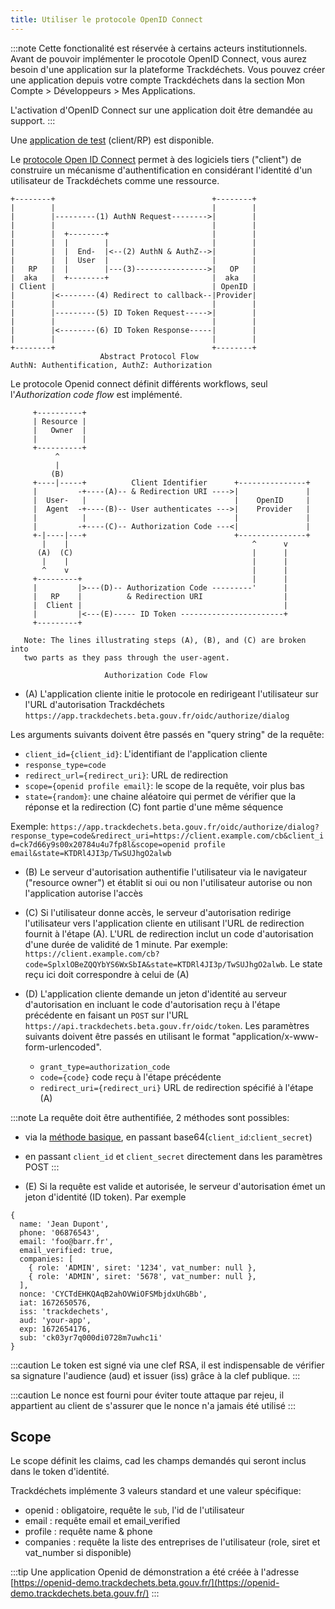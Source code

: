 ```yaml
---
title: Utiliser le protocole OpenID Connect
---
```


:::note
Cette fonctionalité est réservée à certains acteurs institutionnels.
Avant de pouvoir implémenter le procotole OpenID Connect, vous aurez besoin d'une application sur la plateforme Trackdéchets. Vous pouvez créer une application depuis votre compte Trackdéchets dans la section Mon Compte > Développeurs > Mes Applications.

L'activation d'OpenID Connect sur une application doit être demandée au support.
:::

Une [application de test](https://github.com/MTES-MCT/trackdechets-openidconnect-demo) (client/RP) est disponible.

Le [protocole Open ID Connect](https://openid.net/specs/openid-connect-core-1_0.html) permet à des logiciels tiers ("client") de construire un mécanisme d'authentification en considérant l'identité d'un utilisateur de Trackdéchets comme une ressource.

```
+--------+                                   +--------+
|        |                                   |        |
|        |---------(1) AuthN Request-------->|        |
|        |                                   |        |
|        |  +--------+                       |        |
|        |  |        |                       |        |
|        |  |  End-  |<--(2) AuthN & AuthZ-->|        |
|        |  |  User  |                       |        |
|   RP   |  |        |---(3)---------------->|   OP   |
|  aka   |  +--------+                       |  aka   |
| Client |                                   | OpenID |
|        |<--------(4) Redirect to callback--|Provider|
|        |                                   |        |
|        |---------(5) ID Token Request----->|        |
|        |                                   |        |
|        |<--------(6) ID Token Response-----|        |
|        |                                   |        |
+--------+                                   +--------+
                    Abstract Protocol Flow
AuthN: Authentification, AuthZ: Authorization
```

Le protocole Openid connect définit différents workflows, seul l'_Authorization code flow_ est implémenté.

```
     +----------+
     | Resource |
     |   Owner  |
     |          |
     +----------+
          ^
          |
         (B)
     +----|-----+          Client Identifier      +---------------+
     |         -+----(A)-- & Redirection URI ---->|               |
     |  User-   |                                 |    OpenID     |
     |  Agent  -+----(B)-- User authenticates --->|    Provider   |
     |          |                                 |               |
     |         -+----(C)-- Authorization Code ---<|               |
     +-|----|---+                                 +---------------+
       |    |                                         ^      v
      (A)  (C)                                        |      |
       |    |                                         |      |
       ^    v                                         |      |
     +---------+                                      |      |
     |         |>---(D)-- Authorization Code ---------'      |
     |   RP    |          & Redirection URI                  |
     |  Client |                                             |
     |         |<---(E)----- ID Token -----------------------+
     +---------+

   Note: The lines illustrating steps (A), (B), and (C) are broken into
   two parts as they pass through the user-agent.

                     Authorization Code Flow
```

- (A) L'application cliente initie le protocole en redirigeant l'utilisateur sur l'URL d'autorisation Trackdéchets `https://app.trackdechets.beta.gouv.fr/oidc/authorize/dialog`

Les arguments suivants doivent être passés en "query string" de la requête:

- `client_id={client_id}`: L'identifiant de l'application cliente
- `response_type=code`
- `redirect_url={redirect_uri}`: URL de redirection
- `scope={openid profile email}`: le scope de la requête, voir plus bas
- `state={random}`: une chaine aléatoire qui permet de vérifier que la réponse et la redirection (C) font partie d'une même séquence

Exemple: `https://app.trackdechets.beta.gouv.fr/oidc/authorize/dialog?response_type=code&redirect_uri=https://client.example.com/cb&client_id=ck7d66y9s00x20784u4u7fp8l&scope=openid profile email&state=KTDRl4JI3p/TwSUJhgO2alwb`

- (B) Le serveur d'autorisation authentifie l'utilisateur via le navigateur ("resource owner") et établit si oui ou non l'utilisateur autorise ou non l'application autorise l'accès

- (C) Si l'utilisateur donne accès, le serveur d'autorisation redirige l'utilisateur vers l'application cliente en utilisant l'URL de redirection fournit à l'étape (A). L'URL de redirection inclut un code d'autorisation d'une durée de validité de 1 minute. Par exemple: `https://client.example.com/cb?code=SplxlOBeZQQYbYS6WxSbIA&state=KTDRl4JI3p/TwSUJhgO2alwb`. Le state reçu ici doit correspondre à celui de (A)

- (D) L'application cliente demande un jeton d'identité au serveur d'autorisation en incluant le code d'autorisation reçu à l'étape précédente en faisant un `POST` sur l'URL `https://api.trackdechets.beta.gouv.fr/oidc/token`. Les paramètres suivants doivent être passés en utilisant le format "application/x-www-form-urlencoded".
  - `grant_type=authorization_code`
  - `code={code}` code reçu à l'étape précédente
  - `redirect_uri={redirect_uri}` URL de redirection spécifié à l'étape (A)

:::note
La requête doit être authentifiée, 2 méthodes sont possibles:

- via la [méthode basique](https://fr.wikipedia.org/wiki/Authentification_HTTP#M%C3%A9thode_%C2%AB_Basic_%C2%BB), en passant base64(`client_id`:`client_secret`)
- en passant `client_id` et `client_secret` directement dans les paramètres POST
:::

- (E) Si la requête est valide et autorisée, le serveur d'autorisation émet un jeton d'identité (ID token). Par exemple

```
{
  name: 'Jean Dupont',
  phone: '06876543',
  email: 'foo@barr.fr',
  email_verified: true,
  companies: [
    { role: 'ADMIN', siret: '1234', vat_number: null },
    { role: 'ADMIN', siret: '5678', vat_number: null },
  ],
  nonce: 'CYCTdEHKQAqB2ahOVWiOFSMbjdxUhGBb',
  iat: 1672650576,
  iss: 'trackdechets',
  aud: 'your-app',
  exp: 1672654176,
  sub: 'ck03yr7q000di0728m7uwhc1i'
}
```

:::caution
Le token est signé via une clef RSA, il est indispensable de vérifier sa signature l'audience (aud) et issuer (iss) grâce à la clef publique.
:::

:::caution
Le nonce est fourni pour éviter toute attaque par rejeu, il appartient au client de s'assurer que le nonce n'a jamais été utilisé
:::

## Scope

Le scope définit les claims, cad les champs demandés qui seront inclus dans le token d'identité.

Trackdéchets implémente 3 valeurs standard et une valeur spécifique:

- openid : obligatoire, requête le `sub`, l'id de l'utilisateur
- email : requête email et email_verified
- profile : requête name & phone
- companies : requête la liste des entreprises de l'utilisateur (role, siret et vat_number si disponible)

:::tip
Une application Openid de démonstration a été créée à l'adresse [https://openid-demo.trackdechets.beta.gouv.fr/](https://openid-demo.trackdechets.beta.gouv.fr/)
:::
